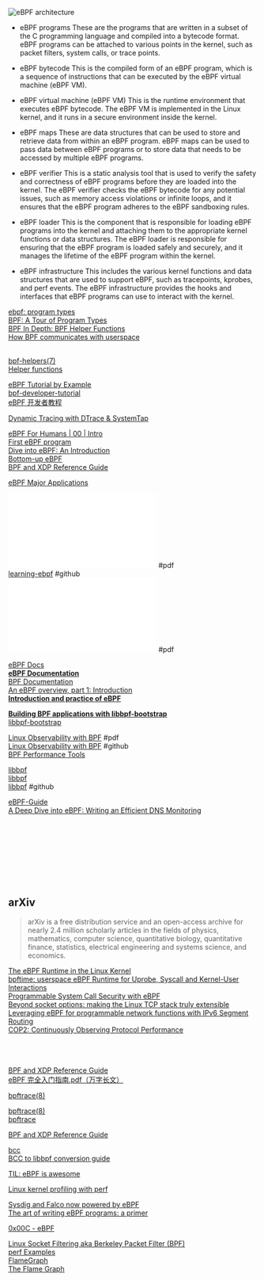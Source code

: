 ![eBPF architecture](./assets/ebpf_components.png)  
- eBPF programs
    These are the programs that are written in a subset of the C programming language and compiled into a bytecode format. eBPF programs can be attached to various points in the kernel, such as packet filters, system calls, or trace points.

- eBPF bytecode
    This is the compiled form of an eBPF program, which is a sequence of instructions that can be executed by the eBPF virtual machine (eBPF VM).

- eBPF virtual machine (eBPF VM)
    This is the runtime environment that executes eBPF bytecode. The eBPF VM is implemented in the Linux kernel, and it runs in a secure environment inside the kernel.

- eBPF maps
    These are data structures that can be used to store and retrieve data from within an eBPF program. eBPF maps can be used to pass data between eBPF programs or to store data that needs to be accessed by multiple eBPF programs.

- eBPF verifier
    This is a static analysis tool that is used to verify the safety and correctness of eBPF programs before they are loaded into the kernel. The eBPF verifier checks the eBPF bytecode for any potential issues, such as memory access violations or infinite loops, and it ensures that the eBPF program adheres to the eBPF sandboxing rules.

- eBPF loader
    This is the component that is responsible for loading eBPF programs into the kernel and attaching them to the appropriate kernel functions or data structures. The eBPF loader is responsible for ensuring that the eBPF program is loaded safely and securely, and it manages the lifetime of the eBPF program within the kernel.

- eBPF infrastructure
    This includes the various kernel functions and data structures that are used to support eBPF, such as tracepoints, kprobes, and perf events. The eBPF infrastructure provides the hooks and interfaces that eBPF programs can use to interact with the kernel.

[ebpf: program types](https://nikonov.tech/0033-bpf-prog-types.html)  
[BPF: A Tour of Program Types](https://blogs.oracle.com/linux/post/bpf-a-tour-of-program-types)  
[BPF In Depth: BPF Helper Functions](https://blogs.oracle.com/linux/post/bpf-in-depth-bpf-helper-functions)  
[How BPF communicates with userspace](https://blogs.oracle.com/linux/post/bpf-in-depth-communicating-with-userspace)  
[]()  
[]()  

[bpf-helpers(7)](https://www.mankier.com/7/bpf-helpers)  
[Helper functions](https://docs.ebpf.io/linux/helper-function/)  


[eBPF Tutorial by Example](https://eunomia.dev/tutorials/)  
[bpf-developer-tutorial](https://github.com/eunomia-bpf/bpf-developer-tutorial/tree/main)  
[eBPF 开发者教程](https://github.com/eunomia-bpf/bpf-developer-tutorial/blob/main/README.zh.md)  

[Dynamic Tracing with DTrace & SystemTap](https://myaut.github.io/dtrace-stap-book/index.html)  


[eBPF For Humans | 00 | Intro](https://medium.com/@ilaygilman/ebpf-for-humans-00-intro-b36dc04fefe9)  
[First eBPF program](https://prateek-singh.hashnode.dev/first-ebpf-program)  
[Dive into eBPF: An Introduction](https://medium.com/@sumant1122/dive-into-ebpf-an-introduction-d367d29bf145)  
[Bottom-up eBPF](https://medium.com/@phylake/bottom-up-ebpf-d7ca9cbe8321)  
[BPF and XDP Reference Guide](https://docs.cilium.io/en/stable/reference-guides/bpf/#bpf-guide)  

[eBPF Major Applications](https://ebpf.io/applications/)  


![Learning eBPF](./assets/Learning_eBPF.pdf) #pdf  
[learning-ebpf](https://github.com/lizrice/learning-ebpf/tree/main) #github  
![Buzzing-across-space-illustrated-childrens-guide-to-ebpf](./assets/buzzing-across-space-illustrated-childrens-guide-to-ebpf.pdf) #pdf  

[eBPF Docs](https://docs.ebpf.io/)  
[**eBPF Documentation**](https://ebpf.io/what-is-ebpf/)  
[BPF Documentation](https://docs.kernel.org/bpf/index.html)  
[An eBPF overview, part 1: Introduction](https://www.collabora.com/news-and-blog/blog/2019/04/05/an-ebpf-overview-part-1-introduction/)  
[**Introduction and practice of eBPF**](https://www.sobyte.net/post/2022-04/ebpf/)  

[**Building BPF applications with libbpf-bootstrap**](https://nakryiko.com/posts/libbpf-bootstrap/)  
[libbpf-bootstrap](https://github.com/libbpf/libbpf-bootstrap)  

[Linux Observability with BPF](https://www.oreilly.com/library/view/linux-observability-with/9781492050193/) #pdf  
[Linux Observability with BPF](https://github.com/bpftools/linux-observability-with-bpf) #github  
[BPF Performance Tools](https://www.oreilly.com/library/view/bpf-performance-tools/9780136588870/)  

[libbpf](https://docs.ebpf.io/ebpf-library/libbpf/)  
[libbpf](https://libbpf.readthedocs.io/en/latest/index.html)  
[libbpf](https://github.com/libbpf/libbpf) #github  


[eBPF-Guide](https://github.com/mikeroyal/eBPF-Guide)  
[A Deep Dive into eBPF: Writing an Efficient DNS Monitoring](https://medium.com/@nurkholish.halim/a-deep-dive-into-ebpf-writing-an-efficient-dns-monitoring-2c9dea92abdf)  
[]()  
[]()  
[]()  
[]()  
[]()  
[]()  
[]()  
[]()  
[]()  

## arXiv
> arXiv is a free distribution service and an open-access archive for nearly 2.4 million scholarly articles in the fields of physics, mathematics, computer science, quantitative biology, quantitative finance, statistics, electrical engineering and systems science, and economics.

[The eBPF Runtime in the Linux Kernel](https://arxiv.org/abs/2410.00026)  
[bpftime: userspace eBPF Runtime for Uprobe, Syscall and Kernel-User Interactions](https://arxiv.org/abs/2311.07923)  
[Programmable System Call Security with eBPF](https://arxiv.org/abs/2302.10366)  
[Beyond socket options: making the Linux TCP stack truly extensible](https://arxiv.org/abs/1901.01863)  
[Leveraging eBPF for programmable network functions with IPv6 Segment Routing](https://arxiv.org/abs/1810.10247)  
[COP2: Continuously Observing Protocol Performance](https://arxiv.org/abs/1902.04280)  
[]()  
[]()  
[]()  
[]()  



[BPF and XDP Reference Guide](https://docs.cilium.io/en/stable/reference-guides/bpf/index.html)  
[eBPF 完全入门指南.pdf（万字长文）](https://mp.weixin.qq.com/s/zCjk5WmnwLD0J3J9gC4e0Q)  


[bpftrace(8)](https://github.com/bpftrace/bpftrace/blob/master/man/adoc/bpftrace.adoc)  

[bpftrace(8)](https://www.mankier.com/8/bpftrace)  
[bpftrace](https://bpftrace.org/)  

[BPF and XDP Reference Guide](https://docs.cilium.io/en/latest/bpf/)  

[bcc](https://github.com/iovisor/bcc)  
[BCC to libbpf conversion guide](https://nakryiko.com/posts/bcc-to-libbpf-howto-guide/)  


[TIL: eBPF is awesome](https://filipnikolovski.com/posts/ebpf/)  

[Linux kernel profiling with perf](https://perf.wiki.kernel.org/index.php/Tutorial)  

[Sysdig and Falco now powered by eBPF](https://sysdig.com/blog/sysdig-and-falco-now-powered-by-ebpf/)  
[The art of writing eBPF programs: a primer](https://sysdig.com/blog/the-art-of-writing-ebpf-programs-a-primer/)  

[0x00C - eBPF](https://unzip.dev/0x00c-ebpf/)  

[Linux Socket Filtering aka Berkeley Packet Filter (BPF)](https://www.kernel.org/doc/Documentation/networking/filter.txt)  
[perf Examples](https://www.brendangregg.com/perf.html)  
[FlameGraph](https://github.com/brendangregg/FlameGraph)  
[The Flame Graph](https://queue.acm.org/detail.cfm?id=2927301)  